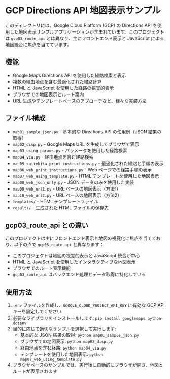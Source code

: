 # GCP Directions API 地図表示サンプル

このディレクトリには、Google Cloud Platform (GCP) の Directions API を使用した地図表示サンプルアプリケーションが含まれています。このプロジェクトは `gcp03_route_api` とは異なり、主にフロントエンド表示と JavaScript による地図統合に焦点を当てています。

## 機能

- Google Maps Directions API を使用した経路検索と表示
- 複数の経由地点を含む最適化された経路計算
- HTML と JavaScript を使用した経路の視覚的表示
- ブラウザでの地図表示とルート案内
- URL 生成やテンプレートベースのアプローチなど、様々な実装方法

## ファイル構成

- `map01_sample_json.py` - 基本的な Directions API の使用例（JSON 結果の取得）
- `map02_disp.py` - Google Maps URL を生成してブラウザで表示
- `map03_using_params.py` - パラメータを使用した経路検索
- `map04_via.py` - 経由地点を含む経路検索
- `map05_saitekika_print_instructions.py` - 最適化された経路と手順の表示
- `map06_web_print_instructions.py` - Web ページでの経路手順の表示
- `map07_web_using_template.py` - HTML テンプレートを使用した地図表示
- `map08_web_json_only.py` - JSON データのみを使用した実装
- `map09_web_url1.py` - URL ベースの地図表示（方法1）
- `map10_web_url2.py` - URL ベースの地図表示（方法2）
- `templates/` - HTML テンプレートファイル
- `results/` - 生成された HTML ファイルの保存先

## gcp03_route_api との違い

このプロジェクトは主にフロントエンド表示と地図の視覚化に焦点を当てており、以下の点で `gcp03_route_api` と異なります：

- このプロジェクトは地図の視覚的表示と JavaScript 統合が中心
- HTML と JavaScript を使用したインタラクティブな地図表示
- ブラウザでのルート表示機能
- `gcp03_route_api` はバックエンド処理とデータ取得に特化している

## 使用方法

1. `.env` ファイルを作成し、`GOOGLE_CLOUD_PROJECT_API_KEY` に有効な GCP API キーを設定してください
2. 必要なライブラリをインストールします: `pip install googlemaps python-dotenv`
3. 目的に応じて適切なサンプルを選択して実行します:
   - 基本的な JSON 結果の取得: `python map01_sample_json.py`
   - ブラウザでの地図表示: `python map02_disp.py`
   - 経由地点を含む経路: `python map04_via.py`
   - テンプレートを使用した地図表示: `python map07_web_using_template.py`
4. ブラウザベースのサンプルでは、実行後に自動的にブラウザが開き、地図とルートが表示されます 